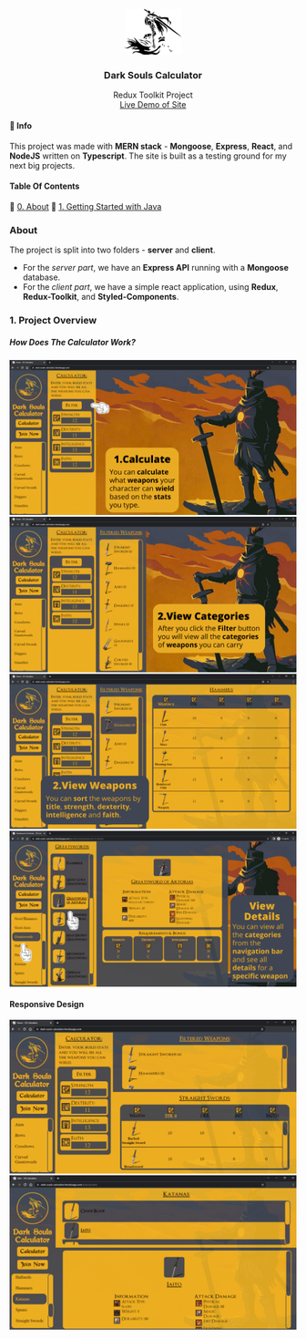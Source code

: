 <p align="center">
  <a href="http://dark-souls-calculator.herokuapp.com/">
    <img src="readme-images/Logo.png" alt="Logo" width="100" height="80">
  </a>
  <h3 align="center">Dark Souls Calculator</h3>

  <p align="center">
    Redux Toolkit Project
    <br />
    <a href="http://dark-souls-calculator.herokuapp.com/"> Live Demo of Site</a>
  </p>
</p>

#### 📕 Info

This project was made with **MERN stack** - **Mongoose**, **Express**, **React**, and **NodeJS** written on **Typescript**. The site is built as a testing ground for my next big projects.

#### Table Of Contents

📌 [0. About](#About)
📌 [1. Getting Started with Java](#1-Getting-Started-with-Java)

### About

The project is split into two folders - **server** and **client**.

- For the _server part_, we have an **Express API** running with a **Mongoose** database.
- For the _client part_, we have a simple react application, using **Redux**, **Redux-Toolkit**, and **Styled-Components**.

### 1. Project Overview

##### How Does The Calculator Work?

![Calculator-1](readme-images/1-Home.png)
![Calculator-2](readme-images/2-Home.png)
![Calculator-3](readme-images/3-Home.png)
![Calculator-4](readme-images/4-Details.png)

#### Responsive Design

![Calculator-Responsive](readme-images/5-Home-Responsive.png)
![Calculator-Details](readme-images/7-Details-Responsive.png)
